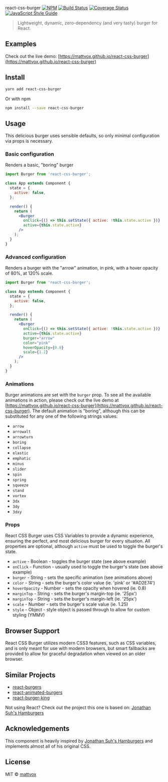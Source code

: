 react-css-burger [![NPM](https://img.shields.io/npm/v/react-css-burger.svg)](https://www.npmjs.com/package/react-css-burger) [![Build Status](https://travis-ci.org/mattvox/react-css-burger.svg?branch=master)](https://travis-ci.org/mattvox/react-css-burger) [![Coverage Status](https://coveralls.io/repos/github/mattvox/react-css-burger/badge.svg?branch=master)](https://coveralls.io/github/mattvox/react-css-burger?branch=master) [![JavaScript Style Guide](https://img.shields.io/badge/code_style-standard-brightgreen.svg)](https://standardjs.com)

> Lightweight, dynamic, zero-dependency (and very tasty) burger for React.

## Examples

Check out the live demo: [https://mattvox.github.io/react-css-burger](https://mattvox.github.io/react-css-burger)

## Install

```bash
yarn add react-css-burger
```

Or with npm

```bash
npm install --save react-css-burger
```

## Usage

This delicious burger uses sensible defaults, so only minimal configuration via props is necessary.

### Basic configuration

Renders a basic, "boring" burger

```jsx
import Burger from 'react-css-burger';

class App extends Component {
  state = {
    active: false,
  };

  render() {
    return (
      <Burger
        onClick={() => this.setState({ active: !this.state.active })}
        active={this.state.active}
      />
    );
  }
}
```

### Advanced configuration

Renders a burger with the "arrow" animation, in pink, with a hover opacity of 80%, at 120% scale.

```jsx
import Burger from 'react-css-burger';

class App extends Component {
  state = {
    active: false,
  };

  render() {
    return (
      <Burger
        onClick={() => this.setState({ active: !this.state.active })}
        active={this.state.active}
        burger="arrow"
        color="pink"
        hoverOpacity={0.8}
        scale={1.2}
      />
    );
  }
}
```

### Animations

Burger animations are set with the `burger` prop. To see all the available animations in action, please check out the live demo at [https://mattvox.github.io/react-css-burger](https://mattvox.github.io/react-css-burger). The default animation is "boring", although this can be substituted for any one of the following strings values:

* `arrow`
* `arrowalt`
* `arrowturn`
* `boring`
* `collapse`
* `elastic`
* `emphatic`
* `minus`
* `slider`
* `spin`
* `spring`
* `squeeze`
* `stand`
* `vortex`
* `3dx`
* `3dy`
* `3dxy`

### Props

React CSS Burger uses CSS Variables to provide a dynamic experience, ensuring the perfect, and most delicious burger for every situation. All properties are optional, although `active` must be used to toggle the burger's state.

* `active` - Boolean - toggles the burger state (see above example)
* `onClick` - Function - usually used to toggle the burger's state (see above example)
* `burger` - String - sets the specific animation (see animations above)
* `color` - String - sets the burger's color value (ie. 'pink' or '#AD2E74')
* `hoverOpacity` - Number - sets the opacity when hovered (ie. 0.8)
* `marginTop` - String - sets the burger's margin-top (ie. '25px')
* `marginTop` - String - sets the burger's margin-left (ie. '25px')
* `scale` - Number - sets the burger's scale value (ie. 1.25)
* `style` - Object - style object is passed through to allow for custom styling (YMMV)

## Browser Support

React CSS Burger utilizes modern CSS3 features, such as CSS variables, and is only meant for use with modern browsers, but smart fallbacks are provided to allow for graceful degradation when viewed on an older browser.

## Similar Projects

* [react-burgers](https://www.npmjs.com/package/react-burgers)
* [react-animated-burgers](https://www.npmjs.com/package/react-animated-burgers)
* [react-burger-king](https://www.npmjs.com/package/react-burger-king)

Not using React? Check out the project this one is based on: [Jonathan Suh's Hamburgers](https://jonsuh.com/hamburgers/)

## Acknowledgements

This component is heavily inspired by [Jonathan Suh's Hamburgers](https://jonsuh.com/hamburgers/) and implements almost all of his original CSS.

## License

MIT © [mattvox](https://github.com/mattvox)
